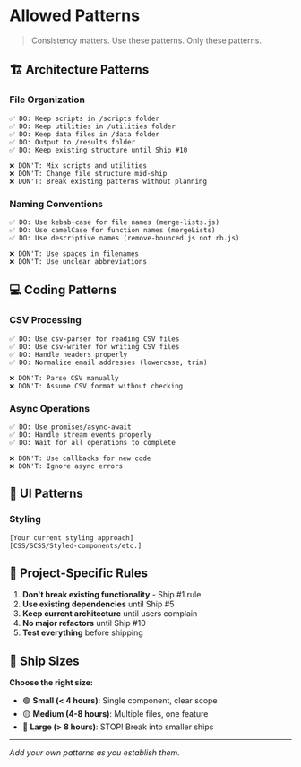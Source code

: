 # Allowed Patterns

> Consistency matters. Use these patterns. Only these patterns.

## 🏗️ Architecture Patterns

### File Organization
```
✅ DO: Keep scripts in /scripts folder
✅ DO: Keep utilities in /utilities folder  
✅ DO: Keep data files in /data folder
✅ DO: Output to /results folder
✅ DO: Keep existing structure until Ship #10

❌ DON'T: Mix scripts and utilities
❌ DON'T: Change file structure mid-ship
❌ DON'T: Break existing patterns without planning
```

### Naming Conventions
```
✅ DO: Use kebab-case for file names (merge-lists.js)
✅ DO: Use camelCase for function names (mergeLists)
✅ DO: Use descriptive names (remove-bounced.js not rb.js)

❌ DON'T: Use spaces in filenames
❌ DON'T: Use unclear abbreviations
```

## 💻 Coding Patterns

### CSV Processing
```
✅ DO: Use csv-parser for reading CSV files
✅ DO: Use csv-writer for writing CSV files
✅ DO: Handle headers properly
✅ DO: Normalize email addresses (lowercase, trim)

❌ DON'T: Parse CSV manually
❌ DON'T: Assume CSV format without checking
```

### Async Operations
```
✅ DO: Use promises/async-await
✅ DO: Handle stream events properly
✅ DO: Wait for all operations to complete

❌ DON'T: Use callbacks for new code
❌ DON'T: Ignore async errors
```

## 🎨 UI Patterns

### Styling
```
[Your current styling approach]
[CSS/SCSS/Styled-components/etc.]
```

## 🚫 Project-Specific Rules

1. **Don't break existing functionality** - Ship #1 rule
2. **Use existing dependencies** until Ship #5
3. **Keep current architecture** until users complain
4. **No major refactors** until Ship #10
5. **Test everything** before shipping

## 📏 Ship Sizes

**Choose the right size:**
- 🟢 **Small (< 4 hours)**: Single component, clear scope
- 🟡 **Medium (4-8 hours)**: Multiple files, one feature  
- 🔴 **Large (> 8 hours)**: STOP! Break into smaller ships

---

*Add your own patterns as you establish them.*

